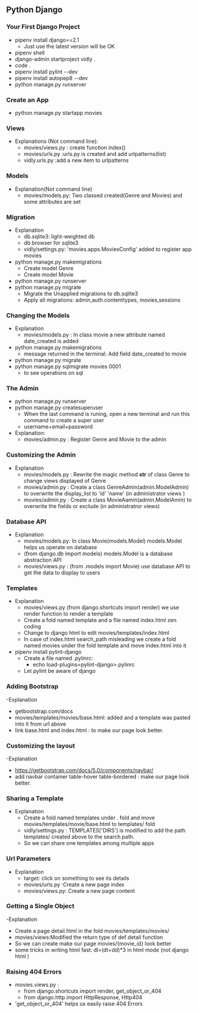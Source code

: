 Python Django
 ---
### Your First Django Project
- pipenv install django==2.1 
  - Just use the latest version will be OK
- pipenv shell
- django-admin startproject vidly .
- code .
- pipenv install pylint --dev
- pipenv install autopep8 --dev
- python manage.py runserver
### Create an App
- python manage.py startapp movies
### Views
- Explanations (Not command line):
  - movies/views.py : create function index()
  - movies/urls.py :urls.py is created and add urlpatterns(list)
  - vidly.urls.py :add a new item to urlpatterns 
### Models
- Explanation(Not command line)
  - movies/models.py: Two classed created(Genre and Movies) and some attributes are set
### Migration
- Explanation
  - db.sqlite3: light-weighted db
  - db browser for sqlite3
  - vidly/settings.py: 'movies.apps.MoviesConfig' added to register app movies 
- python manage.py makemigrations
  - Create model Genre
  - Create model Movie
- python manage.py runserver
- python manage.py migrate
  - Migrate the Unapplied migrations to db.sqlite3
  - Apply all migrations: admin,auth.contenttypes, movies,sessions
### Changing the Models
- Explanation
  - movies/models.py : In class movie a new attribute named date_created is added 
- python manage.py makemigrations
  - message returned in the terminal: Add field date_created to movie
- python manage.py migrate
- python manage.py sqlmigrate movies 0001
  - to see operations on sql 
### The Admin
- python manage.py runserver 
- python manage.py createsuperuser
  - When the last command is runing, open a new terminal and run this command to create a super user
  - username+email+password
- Explanation:
  - movies/admin.py : Register Genre and Movie to the admin
### Customizing the Admin
- Explanation
  - movies/models.py : Rewrite the magic method __str__ of class Genre to change  views displayed of Genre
  - movies/admin.py : Create a class GenreAdmin(admin.ModelAdmin) to overwrite the display_list to 'id' 'name' (in administrator views )
  - movies/admin.py : Create a class MovieAamin(admin.ModelAmin) to overwrite the fields or exclude (in administratror views)
### Database API
- Explanation
  - movies/models.py: In class Movie(models.Model) models.Model helps us operate on database  
  - (from django.db import models) models.Model is a database abstraction API
  - movies/views.py : (from .models import Movie) use database API to get the data to display to users
### Templates
- Explanation
  - movies/views.py (from django.shortcuts import render)  we use render function to render a template
  - Create a fold named template and a file named index.html zen coding
  - Change to django html to edit movies/templates/index.html
  - In case of index.html search_path misleading we create a fold named movies under the fold template and move index.html into it 
- pipenv install pylint-django
  - Create a file named .pylinrc:
    - echo load-plugins=pylint-django>.pylinrc 
  - Let pylint be aware of django 
### Adding Bootstrap
-Explanation
  - getbootstrap.com/docs 
  - movies/templates/movies/base.html: added and a template was pasted into it from url above
  - link base.html and index.html : to make our page look better.
### Customizing the layout
-Explanation
  - https://getbootstrap.com/docs/5.0/components/navbar/
  - add navbar container table-hover table-bordered : make our page look better.
### Sharing a Template
- Explanation
  - Create a fold named templates under . fold and move movies/templates/movie/base.html to templates/ fold 
  - vidly/settings.py : TEMPLATES['DIRS'] is modified to add the path templates/ created above to the search path.
  - So we can share one templates among multiple apps
### Url Parameters
- Explanation
  - target: click on something to see its details
  - movies/urls.py :Create a new page index
  - movies/views.py: Create a new page content
### Getting a Single Object
-Explanation
  - Create a page detail.html in the fold movies/templates/movies/
  - movies/views:Modified the return type of def detail function
  - So we can create make our page movies/{movie_id} look better
  - some tricks in writing html fast: dl>(dt+dd)*3 in html mode (not django html )
### Raising 404 Errors
- movies.views.py :
  - from django.shortcuts import render, get_object_or_404
  - from django.http import HttpResponse, Http404
- 'get_object_or_404' helps us easily raise 404 Errors